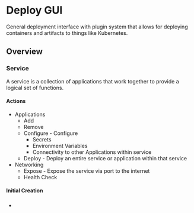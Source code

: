# Deploy GUI
General deployment interface with plugin system that allows for deploying containers and artifacts to things like Kubernetes.

## Overview

### Service
A service is a collection of applications that work together to provide a logical set of functions.

#### Actions
+ Applications
  + Add
  + Remove
  + Configure - Configure
    + Secrets
    + Environment Variables
    + Connectivity to other Applications within service
  + Deploy - Deploy an entire service or application within that service
+ Networking
  + Expose - Expose the service via port to the internet
  + Health Check

#### Initial Creation

###
+
